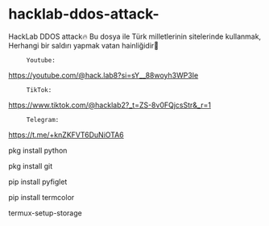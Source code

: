 # hacklab-ddos-attack-
HackLab DDOS attack🔥
Bu dosya ile Türk milletlerinin sitelerinde kullanmak, Herhangi bir saldırı yapmak vatan hainliğidir🤗

         Youtube:
https://youtube.com/@hack.lab8?si=sY__88woyh3WP3Ie

         TikTok:
https://www.tiktok.com/@hacklab2?_t=ZS-8v0FQjcsStr&_r=1

         Telegram:
https://t.me/+knZKFVT6DuNiOTA6

   pkg install python

   pkg install git

   pip install pyfiglet

   pip install termcolor

   termux-setup-storage
